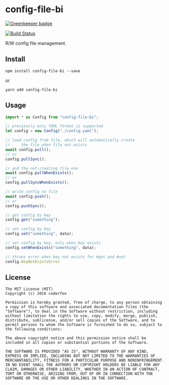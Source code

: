 config-file-bi
=====

[![Greenkeeper badge](https://badges.greenkeeper.io/coderfox/config-file-bi.svg)](https://greenkeeper.io/)

[![Build Status](https://img.shields.io/travis/coderfox/config-file-bi.svg)](https://travis-ci.org/coderfox/config-file-bi)

R/W config file management.

Install
-----

```
npm install config-file-bi --save
```

or

```
yarn add config-file-bi
```

Usage
-----

```TypeScript
import * as Config from "config-file-bi";

// previously only YAML format is supported
let config = new Config("./config.yaml");

// load config from file, which will automatically create
//     the file when file not exists
await config.pull();
// or
config.pullSync();

// and the not-creating file one
await config.pullWhenExists();
// or
config.pullSyncWhenExists();

// write config to file
await config.push();
// or
config.pushSync();

// get config by key
config.get("something");

// set config by key
config.set("something", data);

// set config by key, only when key exists
config.setWhenExists("something", data);

// throws error when key not exists for #get and #set
config.KeyNotExistsError
```

License
-----

```
The MIT License (MIT)
Copyright (c) 2016 coderfox

Permission is hereby granted, free of charge, to any person obtaining a copy of this software and associated documentation files (the "Software"), to deal in the Software without restriction, including without limitation the rights to use, copy, modify, merge, publish, distribute, sublicense, and/or sell copies of the Software, and to permit persons to whom the Software is furnished to do so, subject to the following conditions:

The above copyright notice and this permission notice shall be included in all copies or substantial portions of the Software.

THE SOFTWARE IS PROVIDED "AS IS", WITHOUT WARRANTY OF ANY KIND, EXPRESS OR IMPLIED, INCLUDING BUT NOT LIMITED TO THE WARRANTIES OF MERCHANTABILITY, FITNESS FOR A PARTICULAR PURPOSE AND NONINFRINGEMENT. IN NO EVENT SHALL THE AUTHORS OR COPYRIGHT HOLDERS BE LIABLE FOR ANY CLAIM, DAMAGES OR OTHER LIABILITY, WHETHER IN AN ACTION OF CONTRACT, TORT OR OTHERWISE, ARISING FROM, OUT OF OR IN CONNECTION WITH THE SOFTWARE OR THE USE OR OTHER DEALINGS IN THE SOFTWARE.
```